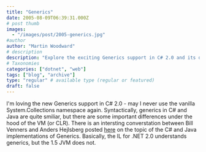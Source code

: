 ```yaml
---
title: "Generics"
date: 2005-08-09T06:39:31.000Z
# post thumb
images:
  - "/images/post/2005-generics.jpg"
#author
author: "Martin Woodward"
# description
description: "Explore the exciting Generics support in C# 2.0 and its differences compared to Java, as discussed by Bill Venners and Anders Hejlsberg."
# Taxonomies
categories: ["dotnet", "web"]
tags: ["blog", "archive"]
type: "regular" # available type (regular or featured)
draft: false
---
```

I'm loving the new Generics support in C# 2.0 - may I never use the vanilla System.Collections namespace again.  Syntactically, generics in C# and Java are quite smiliar, but there are some important differences under the hood of the VM (or CLR).  There is an intersting converstation between Bill Venners and Anders Hejlsberg posted [here](http://www.artima.com/intv/generics2.html) on the topic of the C# and Java implementations of Generics.  Basically, the IL for .NET 2.0 understands generics, but the 1.5 JVM does not.